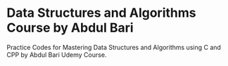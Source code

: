 # Data Structures and Algorithms Course by Abdul Bari
 Practice Codes for Mastering Data Structures and Algorithms using C and CPP by Abdul Bari Udemy Course.
